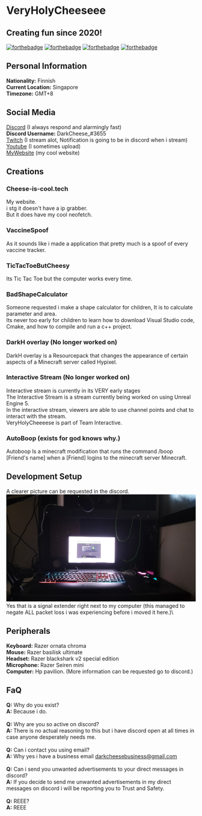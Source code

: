 # VeryHolyCheeseee
## **Creating fun since 2020!**
[![forthebadge](https://forthebadge.com/images/badges/powered-by-netflix.svg)](https://forthebadge.com)
[![forthebadge](https://raw.githubusercontent.com/SirObby/SirObby/main/balance-0%E2%82%AC.svg)](https://forthebadge.com)
[![forthebadge](https://forthebadge.com/images/badges/made-with-c-plus-plus.svg)](https://forthebadge.com)
[![forthebadge](https://forthebadge.com/images/badges/made-with-markdown.svg)](https://forthebadge.com)
## **Personal Information**
**Nationality:** Finnish\
**Current Location:** Singapore\
**Timezone:** GMT+8
## **Social Media**
[Discord](https://discord.gg/D58eTkhMR9) (I always respond and alarmingly fast)\
**Discord Username:** DarkCheese_#3655\
[Twitch](https://www.twitch.tv/darkcheese_) (I stream alot, Notification is going to be in discord when i stream)\
[Youtube](https://www.youtube.com/channel/UCEEnMHYn_el3tplzVLkgTog) (I sometimes upload)\
[MyWebsite](https://cheese-is-cool.tech) (my cool website)
## **Creations**
### **Cheese-is-cool.tech**
My website.\
i stg it doesn't have a ip grabber. \
But it does have my cool neofetch.
### **VaccineSpoof**
As it sounds like i made a application that pretty much is a spoof of every vaccine tracker.
### **TicTacToeButCheesy**
Its Tic Tac Toe but the computer works every time.
### **BadShapeCalculator**
Someone requested i make a shape calculator for children, It is to calculate parameter and area. \
Its never too early for children to learn how to download Visual Studio code, Cmake, and how to compile and run a c++ project.
### **DarkH overlay (No longer worked on)**
DarkH overlay is a Resourcepack that changes the appearance of certain aspects of a Minecraft server called Hypixel.
### **Interactive Stream (No longer worked on)**
Interactive stream is currently in its VERY early stages\
The Interactive Stream is a stream currently being worked on using Unreal Engine 5.\
In the interactive stream, viewers are able to use channel points and chat to interact with the stream.\
VeryHolyCheeeese is part of Team Interactive.
### **AutoBoop (exists for god knows why.)**
Autoboop Is a minecraft modification that runs the command /boop [Friend's name] when a [Friend] logins to the minecraft server Minecraft.

## **Development Setup**
A clearer picture can be requested in the discord.\
![Development Setup](IMG20220215183356.jpg)
Yes that is a signal extender right next to my computer (this managed to negate ALL packet loss i was experiencing before i moved it here.)\
## **Peripherals**
**Keyboard:** Razer ornata chroma \
**Mouse:** Razer basilisk ultimate \
**Headset:** Razer blackshark v2 special edition \
**Microphone:** Razer Seiren mini \
**Computer:** Hp pavilion. (More information can be requested go to discord.)


## **FaQ**
**Q:** Why do you exist?\
**A:** Because i do.\
\
**Q:** Why are you so active on discord?\
**A:** There is no actual reasoning to this but i have discord open at all times in case anyone desperately needs me.\
\
**Q:** Can i contact you using email?\
**A:** Why yes i have a business email darkcheesebusiness@gmail.com\
\
**Q:** Can i send you unwanted advertisements to your direct messages in discord?\
**A:** If you decide to send me unwanted advertisements in my direct messages on discord i will be reporting you to Trust and Safety.\
\
**Q:** REEE?\
**A:** REEE

